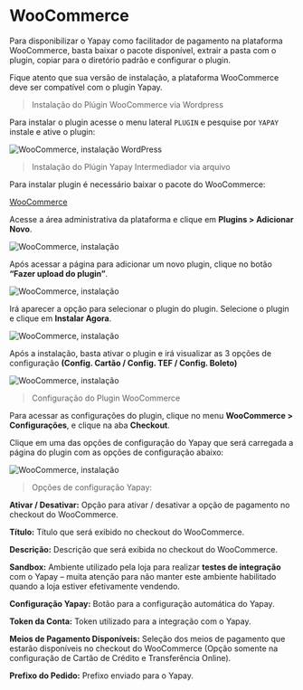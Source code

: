 # WooCommerce


Para disponibilizar o Yapay como facilitador de pagamento na plataforma WooCommerce, basta baixar o pacote disponível, extrair a pasta com o plugin, copiar para o diretório padrão e configurar o plugin.

Fique atento que sua versão de instalação, a plataforma WooCommerce deve ser compatível com o plugin Yapay.

> Instalação do Plúgin WooCommerce via Wordpress


Para instalar o plugin acesse o menu lateral `PLUGIN` e pesquise por `YAPAY` instale e ative o plugin:

![WooCommerce, instalação WordPress](/images/woocommerce/install_woocommerce_6.png "WooCommerce, instalação")


> Instalação do Plúgin Yapay Intermediador via arquivo


Para instalar plugin é necessário baixar o pacote do WooCommerce:

<a href="http://integracao.traycheckout.com.br/documentacao/download/yapay/woocommerce/woo-yapay.zip" class="btnMagento"><i class="fa fa-arrow-circle-down" aria-hidden="true"></i>WooCommerce</a>

Acesse a área administrativa da plataforma e clique em **Plugins > Adicionar Novo**.

![WooCommerce, instalação](/images/woocommerce/install_woocommerce_1.png "WooCommerce, instalação")

Após acessar a página para adicionar um novo plugin, clique no botão **“Fazer upload do plugin”**.

![WooCommerce, instalação](/images/woocommerce/install_woocommerce_2.png "WooCommerce, instalação")

Irá aparecer a opção para selecionar o plugin do plugin. Selecione o plugin e clique em **Instalar Agora**.

![WooCommerce, instalação](/images/woocommerce/install_woocommerce_3.png "WooCommerce, instalação")

Após a instalação, basta ativar o plugin e irá visualizar as 3 opções de configuração **(Config. Cartão / Config. TEF / Config. Boleto)**

![WooCommerce, instalação](/images/woocommerce/install_woocommerce_4.png "WooCommerce, instalação")


> Configuração do Plugin WooCommerce


Para acessar as configurações do plugin, clique no menu **WooCommerce > Configurações**, e clique na aba **Checkout**.

Clique em uma das opções de configuração do Yapay que será carregada a página do plugin com as opções de configuração abaixo:

![WooCommerce, instalação](/images/woocommerce/install_woocommerce_5.png "WooCommerce, instalação")


> Opções de configuração Yapay:


**Ativar / Desativar:** Opção para ativar / desativar a opção de pagamento no checkout do WooCommerce.

**Título:** Título que será exibido no checkout do WooCommerce.

**Descrição:** Descrição que será exibida no checkout do WooCommerce.

**Sandbox:** Ambiente utilizado pela loja para realizar **testes de integração** com o Yapay – muita atenção para não manter este ambiente habilitado quando a loja estiver efetivamente vendendo.

**Configuração Yapay:** Botão para a configuração automática do Yapay.

**Token da Conta:** Token utilizado para a integração com o Yapay.

**Meios de Pagamento Disponíveis:** Seleção dos meios de pagamento que estarão disponíveis no checkout do WooCommerce (Opção somente na configuração de Cartão de Crédito e Transferência Online).

**Prefixo do Pedido:** Prefixo enviado para o Yapay.